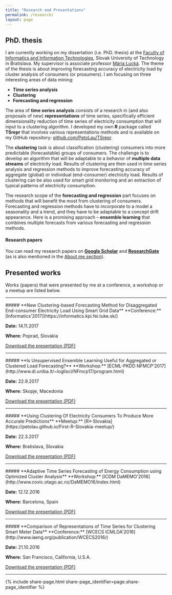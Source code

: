```yaml
---
title: "Research and Presentations"
permalink: /research/
layout: page
---
```


## PhD. thesis
I am currently working on my dissertation (i.e. PhD. thesis) at the [Faculty of Informatics and Information Technologies](http://www.fiit.stuba.sk/en.html?page_id=749), Slovak University of Technology in Bratislava. My supervisor is associate professor [Mária Lucká](https://scholar.google.sk/citations?user=1bQwDSgAAAAJ&hl=sk&oi=ao). The theme of the thesis is about improving forecasting accuracy of electricity load by cluster analysis of consumers (or prosumers). I am focusing on three interesting areas of data mining:

  * **Time series analysis**
  * **Clustering**
  * **Forecasting and regression**

The area of **time series analysis** consists of a research in (and also proposals of new) **representations** of time series, specifically efficient dimensionality reduction of time series of electricity consumption that will input to a clustering algorithm. I developed my own **R** package called **TSrepr** that involves various representations methods and is available on my GitHub repository: [github.com/PetoLau/TSrepr](https://github.com/PetoLau/TSrepr).

The **clustering** task is about classification (clustering) consumers into more predictable (forecastable) groups of consumers. The challenge is to develop an algorithm that will be adaptable to a behavior of **multiple data streams** of electricity load. Results of clustering are then used in time series analysis and regression methods to improve forecasting accuracy of aggregate (global) or individual (end-consumer) electricity load. Results of clustering can be also used for smart grid monitoring and an extraction of typical patterns of electricity consumption.

The research scope of the **forecasting and regression** part focuses on methods that will benefit the most from clustering of consumers. Forecasting and regression methods have to incorporate to a model a seasonality and a trend, and they have to be adaptable to a concept drift appearance. Here is a promising approach – **ensemble learning** that combines multiple forecasts from various forecasting and regression methods.

#### Research papers
You can read my research papers on [**Google Scholar**](https://scholar.google.sk/citations?user=1fEwHTkAAAAJ&hl=en) and [**ResearchGate**](https://www.researchgate.net/profile/Peter_Laurinec) (as is also mentioned in the [About me section](https://petolau.github.io/about)).

## Presented works
Works (papers) that were presented by me at a conference, a workshop or a meetup are listed below.

<hr>
##### **New Clustering-based Forecasting Method for Disaggregated End-consumer Electricity Load Using Smart Grid Data**
**Conference:** [Informatics'2017](https://informatics.kpi.fei.tuke.sk/)

**Date:** 14.11.2017

**Where:** Poprad, Slovakia

<a href="/presentations/informatics_laurinec.pdf" target="_blank">Download the presentation (PDF)</a>

<hr>
##### **Is Unsupervised Ensemble Learning Useful for Aggregated or Clustered Load Forecasting?**
**Workshop:** [ECML-PKDD NFMCP'2017](http://www.di.uniba.it/~loglisci/NFmcp17/program.html)

**Date:** 22.9.2017

**Where:** Skopje, Macedonia

<a href="/presentations/ecmlpkdd_laurinec.pdf" target="_blank">Download the presentation (PDF)</a>

<hr>
##### **Using Clustering Of Electricity Consumers To Produce More Accurate Predictions**
**Meetup:** [R<-Slovakia](https://petolau.github.io/First-R-Slovakia-meetup/)

**Date:** 22.3.2017

**Where:** Bratislava, Slovakia

<a href="/presentations/RSlovakia_laurinec.pdf" target="_blank">Download the presentation (PDF)</a>

<hr>
##### **Adaptive Time Series Forecasting of Energy Consumption using Optimized Cluster Analysis**
**Workshop:** [ICDM DaMEMO'2016](http://www.covic.otago.ac.nz/DaMEMO16/index.html)

**Date:** 12.12.2016

**Where:** Barcelona, Spain

<a href="/presentations/icdm_laurinec.pdf" target="_blank">Download the presentation (PDF)</a>

<hr>
##### **Comparison of Representations of Time Series for Clustering Smart Meter Data**
**Conference:** [WCECS ICMLDA'2016](http://www.iaeng.org/publication/WCECS2016/)

**Date:** 21.10.2016

**Where:** San Francisco, California, U.S.A.

<a href="/presentations/icmlda_laurinec.pdf" target="_blank">Download the presentation (PDF)</a>

<hr>

{% include share-page.html share-page_identifier=page.share-page_identifier %}
